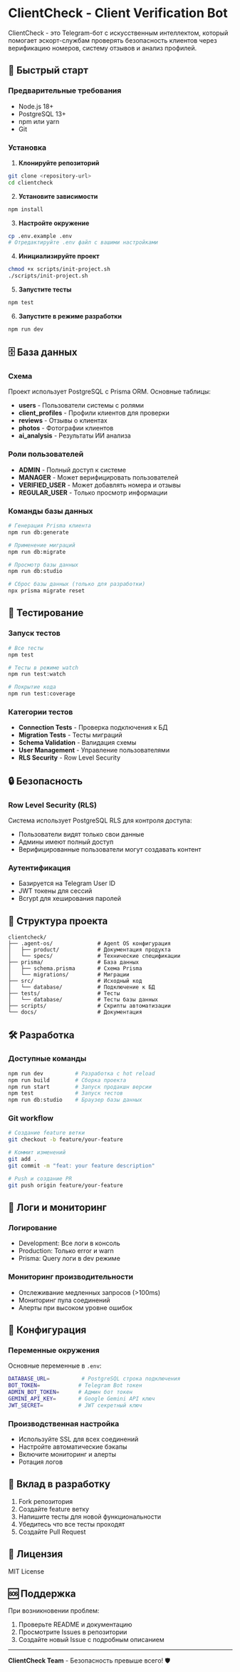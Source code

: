 # ClientCheck - Client Verification Bot

ClientCheck - это Telegram-бот с искусственным интеллектом, который помогает эскорт-службам проверять безопасность клиентов через верификацию номеров, систему отзывов и анализ профилей.

## 🚀 Быстрый старт

### Предварительные требования

- Node.js 18+ 
- PostgreSQL 13+
- npm или yarn
- Git

### Установка

1. **Клонируйте репозиторий**
```bash
git clone <repository-url>
cd clientcheck
```

2. **Установите зависимости**
```bash
npm install
```

3. **Настройте окружение**
```bash
cp .env.example .env
# Отредактируйте .env файл с вашими настройками
```

4. **Инициализируйте проект**
```bash
chmod +x scripts/init-project.sh
./scripts/init-project.sh
```

5. **Запустите тесты**
```bash
npm test
```

6. **Запустите в режиме разработки**
```bash
npm run dev
```

## 🗄️ База данных

### Схема
Проект использует PostgreSQL с Prisma ORM. Основные таблицы:

- **users** - Пользователи системы с ролями
- **client_profiles** - Профили клиентов для проверки
- **reviews** - Отзывы о клиентах
- **photos** - Фотографии клиентов 
- **ai_analysis** - Результаты ИИ анализа

### Роли пользователей
- **ADMIN** - Полный доступ к системе
- **MANAGER** - Может верифицировать пользователей
- **VERIFIED_USER** - Может добавлять номера и отзывы
- **REGULAR_USER** - Только просмотр информации

### Команды базы данных
```bash
# Генерация Prisma клиента
npm run db:generate

# Применение миграций
npm run db:migrate

# Просмотр базы данных
npm run db:studio

# Сброс базы данных (только для разработки)
npx prisma migrate reset
```

## 🧪 Тестирование

### Запуск тестов
```bash
# Все тесты
npm test

# Тесты в режиме watch
npm run test:watch

# Покрытие кода
npm run test:coverage
```

### Категории тестов
- **Connection Tests** - Проверка подключения к БД
- **Migration Tests** - Тесты миграций
- **Schema Validation** - Валидация схемы
- **User Management** - Управление пользователями
- **RLS Security** - Row Level Security

## 🔒 Безопасность

### Row Level Security (RLS)
Система использует PostgreSQL RLS для контроля доступа:

- Пользователи видят только свои данные
- Админы имеют полный доступ
- Верифицированные пользователи могут создавать контент

### Аутентификация
- Базируется на Telegram User ID
- JWT токены для сессий
- Bcrypt для хеширования паролей

## 📁 Структура проекта

```
clientcheck/
├── .agent-os/              # Agent OS конфигурация
│   ├── product/            # Документация продукта  
│   └── specs/              # Технические спецификации
├── prisma/                 # База данных
│   ├── schema.prisma       # Схема Prisma
│   └── migrations/         # Миграции
├── src/                    # Исходный код
│   └── database/           # Подключение к БД
├── tests/                  # Тесты
│   └── database/           # Тесты базы данных
├── scripts/                # Скрипты автоматизации
└── docs/                   # Документация
```

## 🛠️ Разработка

### Доступные команды
```bash
npm run dev          # Разработка с hot reload
npm run build        # Сборка проекта
npm run start        # Запуск продакшн версии
npm test             # Запуск тестов
npm run db:studio    # Браузер базы данных
```

### Git workflow
```bash
# Создание feature ветки
git checkout -b feature/your-feature

# Коммит изменений
git add .
git commit -m "feat: your feature description"

# Push и создание PR
git push origin feature/your-feature
```

## 📝 Логи и мониторинг

### Логирование
- Development: Все логи в консоль
- Production: Только error и warn
- Prisma: Query логи в dev режиме

### Мониторинг производительности
- Отслеживание медленных запросов (>100ms)
- Мониторинг пула соединений
- Алерты при высоком уровне ошибок

## 🔧 Конфигурация

### Переменные окружения
Основные переменные в `.env`:

```bash
DATABASE_URL=          # PostgreSQL строка подключения
BOT_TOKEN=            # Telegram Bot токен
ADMIN_BOT_TOKEN=      # Админ бот токен
GEMINI_API_KEY=       # Google Gemini API ключ
JWT_SECRET=           # JWT секретный ключ
```

### Производственная настройка
- Используйте SSL для всех соединений
- Настройте автоматические бэкапы
- Включите мониторинг и алерты
- Ротация логов

## 🤝 Вклад в разработку

1. Fork репозитория
2. Создайте feature ветку
3. Напишите тесты для новой функциональности
4. Убедитесь что все тесты проходят
5. Создайте Pull Request

## 📄 Лицензия

MIT License

## 🆘 Поддержка

При возникновении проблем:
1. Проверьте README и документацию
2. Просмотрите Issues в репозитории
3. Создайте новый Issue с подробным описанием

---

**ClientCheck Team** - Безопасность превыше всего! 🛡️